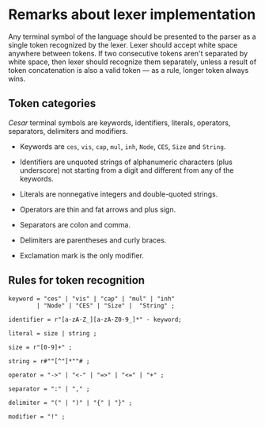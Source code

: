 Remarks about lexer implementation
==================================

Any terminal symbol of the language should be presented to the parser
as a single token recognized by the lexer.  Lexer should accept white
space anywhere between tokens.  If two consecutive tokens aren't
separated by white space, then lexer should recognize them separately,
unless a result of token concatenation is also a valid token &mdash;
as a rule, longer token always wins.

## Token categories

_Cesar_ terminal symbols are keywords, identifiers, literals,
operators, separators, delimiters and modifiers.

  - Keywords are `ces`, `vis`, `cap`, `mul`, `inh`, `Node`, `CES`,
    `Size` and `String`.

  - Identifiers are unquoted strings of alphanumeric characters (plus
    underscore) not starting from a digit and different from any of
    the keywords.

  - Literals are nonnegative integers and double-quoted strings.

  - Operators are thin and fat arrows and plus sign.

  - Separators are colon and comma.

  - Delimiters are parentheses and curly braces.

  - Exclamation mark is the only modifier.

## Rules for token recognition

```bnf
keyword = "ces" | "vis" | "cap" | "mul" | "inh"
        | "Node" | "CES" | "Size" |  "String" ;

identifier = r"[a-zA-Z_][a-zA-Z0-9_]*" - keyword;

literal = size | string ;

size = r"[0-9]+" ;

string = r#""[^"]*""# ;

operator = "->" | "<-" | "=>" | "<=" | "+" ;

separator = ":" | "," ;

delimiter = "(" | ")" | "{" | "}" ;

modifier = "!" ;
```
